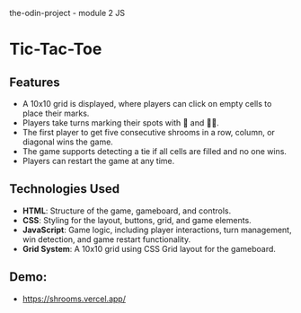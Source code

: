 the-odin-project - module 2 JS

# Tic-Tac-Toe 
## Features

- A 10x10 grid is displayed, where players can click on empty cells to place their marks.
- Players take turns marking their spots with 🍄 and 🍄‍🟫.
- The first player to get five consecutive shrooms in a row, column, or diagonal wins the game.
- The game supports detecting a tie if all cells are filled and no one wins.
- Players can restart the game at any time.

## Technologies Used

- **HTML**: Structure of the game, gameboard, and controls.
- **CSS**: Styling for the layout, buttons, grid, and game elements.
- **JavaScript**: Game logic, including player interactions, turn management, win detection, and game restart functionality.
- **Grid System**: A 10x10 grid using CSS Grid layout for the gameboard.

## Demo: 
- https://shrooms.vercel.app/
